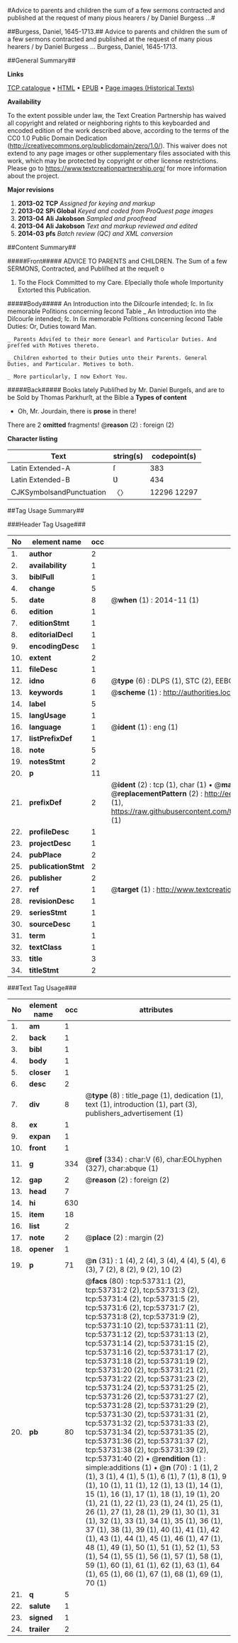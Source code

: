 #Advice to parents and children the sum of a few sermons contracted and published at the request of many pious hearers / by Daniel Burgess ...#

##Burgess, Daniel, 1645-1713.##
Advice to parents and children the sum of a few sermons contracted and published at the request of many pious hearers / by Daniel Burgess ...
Burgess, Daniel, 1645-1713.

##General Summary##

**Links**

[TCP catalogue](http://www.ota.ox.ac.uk/tcp/)  • 
[HTML](http://tei.it.ox.ac.uk/tcp/Texts-HTML/free/A30/A30267.html)  • 
[EPUB](http://tei.it.ox.ac.uk/tcp/Texts-EPUB/free/A30/A30267.epub) • 
[Page images (Historical Texts)](https://historicaltexts.jisc.ac.uk/eebo-12085556e)

**Availability**

To the extent possible under law, the Text Creation Partnership has waived all copyright and related or neighboring rights to this keyboarded and encoded edition of the work described above, according to the terms of the CC0 1.0 Public Domain Dedication (http://creativecommons.org/publicdomain/zero/1.0/). This waiver does not extend to any page images or other supplementary files associated with this work, which may be protected by copyright or other license restrictions. Please go to https://www.textcreationpartnership.org/ for more information about the project.

**Major revisions**

1. __2013-02__ __TCP__ *Assigned for keying and markup*
1. __2013-02__ __SPi Global__ *Keyed and coded from ProQuest page images*
1. __2013-04__ __Ali Jakobson__ *Sampled and proofread*
1. __2013-04__ __Ali Jakobson__ *Text and markup reviewed and edited*
1. __2014-03__ __pfs__ *Batch review (QC) and XML conversion*

##Content Summary##

#####Front#####
ADVICE TO PARENTS and CHILDREN. The Sum of a few SERMONS, Contracted, and Publiſhed at the requeſt o
1. To the Flock Committed to my Care. Eſpecially thoſe whoſe Importunity Extorted this Publication.

#####Body#####
An Introduction into the Diſcourſe intended; ſc. In ſix memorable Poſitions concerning ſecond Table 
    _ An Introduction into the Diſcourſe intended; ſc. In ſix memorable Poſitions concerning ſecond Table Duties: Or, Duties toward Man.

    _ Parents Adviſed to their more Genearl and Particular Duties. And preſſed with Motives thereto.

    _ Children exhorted to their Duties unto their Parents. General Duties, and Particular. Motives to both.

    _ More particularly, I now Exhort You.

#####Back#####
Books lately Publiſhed by Mr. Daniel Burgeſs, and are to be Sold by Thomas Parkhurſt, at the Bible a
**Types of content**

  * Oh, Mr. Jourdain, there is **prose** in there!

There are 2 **omitted** fragments! 
 @__reason__ (2) : foreign (2)

**Character listing**


|Text|string(s)|codepoint(s)|
|---|---|---|
|Latin Extended-A|ſ|383|
|Latin Extended-B|Ʋ|434|
|CJKSymbolsandPunctuation|〈〉|12296 12297|

##Tag Usage Summary##

###Header Tag Usage###

|No|element name|occ|attributes|
|---|---|---|---|
|1.|__author__|2||
|2.|__availability__|1||
|3.|__biblFull__|1||
|4.|__change__|5||
|5.|__date__|8| @__when__ (1) : 2014-11 (1)|
|6.|__edition__|1||
|7.|__editionStmt__|1||
|8.|__editorialDecl__|1||
|9.|__encodingDesc__|1||
|10.|__extent__|2||
|11.|__fileDesc__|1||
|12.|__idno__|6| @__type__ (6) : DLPS (1), STC (2), EEBO-CITATION (1), OCLC (1), VID (1)|
|13.|__keywords__|1| @__scheme__ (1) : http://authorities.loc.gov/ (1)|
|14.|__label__|5||
|15.|__langUsage__|1||
|16.|__language__|1| @__ident__ (1) : eng (1)|
|17.|__listPrefixDef__|1||
|18.|__note__|5||
|19.|__notesStmt__|2||
|20.|__p__|11||
|21.|__prefixDef__|2| @__ident__ (2) : tcp (1), char (1)  •  @__matchPattern__ (2) : ([0-9\-]+):([0-9IVX]+) (1), (.+) (1)  •  @__replacementPattern__ (2) : http://eebo.chadwyck.com/downloadtiff?vid=$1&page=$2 (1), https://raw.githubusercontent.com/textcreationpartnership/Texts/master/tcpchars.xml#$1 (1)|
|22.|__profileDesc__|1||
|23.|__projectDesc__|1||
|24.|__pubPlace__|2||
|25.|__publicationStmt__|2||
|26.|__publisher__|2||
|27.|__ref__|1| @__target__ (1) : http://www.textcreationpartnership.org/docs/. (1)|
|28.|__revisionDesc__|1||
|29.|__seriesStmt__|1||
|30.|__sourceDesc__|1||
|31.|__term__|1||
|32.|__textClass__|1||
|33.|__title__|3||
|34.|__titleStmt__|2||


###Text Tag Usage###

|No|element name|occ|attributes|
|---|---|---|---|
|1.|__am__|1||
|2.|__back__|1||
|3.|__bibl__|1||
|4.|__body__|1||
|5.|__closer__|1||
|6.|__desc__|2||
|7.|__div__|8| @__type__ (8) : title_page (1), dedication (1), text (1), introduction (1), part (3), publishers_advertisement (1)|
|8.|__ex__|1||
|9.|__expan__|1||
|10.|__front__|1||
|11.|__g__|334| @__ref__ (334) : char:V (6), char:EOLhyphen (327), char:abque (1)|
|12.|__gap__|2| @__reason__ (2) : foreign (2)|
|13.|__head__|7||
|14.|__hi__|630||
|15.|__item__|18||
|16.|__list__|2||
|17.|__note__|2| @__place__ (2) : margin (2)|
|18.|__opener__|1||
|19.|__p__|71| @__n__ (31) : 1 (4), 2 (4), 3 (4), 4 (4), 5 (4), 6 (3), 7 (2), 8 (2), 9 (2), 10 (2)|
|20.|__pb__|80| @__facs__ (80) : tcp:53731:1 (2), tcp:53731:2 (2), tcp:53731:3 (2), tcp:53731:4 (2), tcp:53731:5 (2), tcp:53731:6 (2), tcp:53731:7 (2), tcp:53731:8 (2), tcp:53731:9 (2), tcp:53731:10 (2), tcp:53731:11 (2), tcp:53731:12 (2), tcp:53731:13 (2), tcp:53731:14 (2), tcp:53731:15 (2), tcp:53731:16 (2), tcp:53731:17 (2), tcp:53731:18 (2), tcp:53731:19 (2), tcp:53731:20 (2), tcp:53731:21 (2), tcp:53731:22 (2), tcp:53731:23 (2), tcp:53731:24 (2), tcp:53731:25 (2), tcp:53731:26 (2), tcp:53731:27 (2), tcp:53731:28 (2), tcp:53731:29 (2), tcp:53731:30 (2), tcp:53731:31 (2), tcp:53731:32 (2), tcp:53731:33 (2), tcp:53731:34 (2), tcp:53731:35 (2), tcp:53731:36 (2), tcp:53731:37 (2), tcp:53731:38 (2), tcp:53731:39 (2), tcp:53731:40 (2)  •  @__rendition__ (1) : simple:additions (1)  •  @__n__ (70) : 1 (1), 2 (1), 3 (1), 4 (1), 5 (1), 6 (1), 7 (1), 8 (1), 9 (1), 10 (1), 11 (1), 12 (1), 13 (1), 14 (1), 15 (1), 16 (1), 17 (1), 18 (1), 19 (1), 20 (1), 21 (1), 22 (1), 23 (1), 24 (1), 25 (1), 26 (1), 27 (1), 28 (1), 29 (1), 30 (1), 31 (1), 32 (1), 33 (1), 34 (1), 35 (1), 36 (1), 37 (1), 38 (1), 39 (1), 40 (1), 41 (1), 42 (1), 43 (1), 44 (1), 45 (1), 46 (1), 47 (1), 48 (1), 49 (1), 50 (1), 51 (1), 52 (1), 53 (1), 54 (1), 55 (1), 56 (1), 57 (1), 58 (1), 59 (1), 60 (1), 61 (1), 62 (1), 63 (1), 64 (1), 65 (1), 66 (1), 67 (1), 68 (1), 69 (1), 70 (1)|
|21.|__q__|5||
|22.|__salute__|1||
|23.|__signed__|1||
|24.|__trailer__|2||
